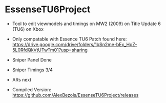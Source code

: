 # EssenseTU6Project
- Tool to edit viewmodels and timings on MW2 (2009) on Title Update 6 (TU6) on Xbox
- Only compatable with Essence TU6 Patch found here: https://drive.google.com/drive/folders/1bSn2me-bEx_HoZ-5L0RfdQkVtUTwTm01?usp=sharing
- Sniper Panel Done
- Sniper Timings 3/4
- ARs next

- Compiled Version: https://github.com/AlexBezols/EssenseTU6Project/releases
